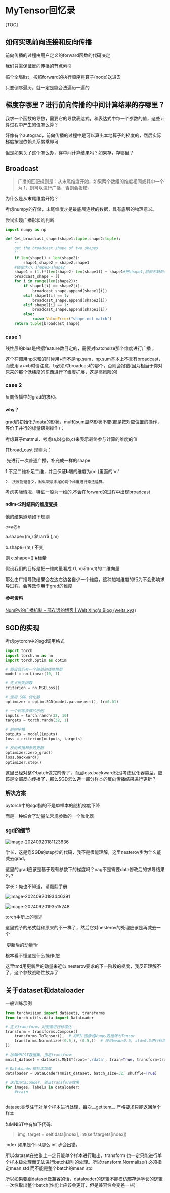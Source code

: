# MyTensor回忆录

[TOC]

## 如何实现前向连接和反向传播

前向传播的过程由用户定义的forward函数的代码决定

我们只需保证反向传播的节点索引

搞个全局list，按照forward的执行顺序将算子(node)送进去

只要倒序遍历，就一定是能合法遍历一遍的

## 梯度存哪里？进行前向传播的中间计算结果的存哪里？

我求一个函数的导数，需要它的导数表达式，和表达式中每一个参数的值，这些计算过程中产生的值怎么算？

好像有个autograd，前向传播的过程中是可以算出本地算子的梯度的，然后实际梯度按照依赖关系累乘即可

但是如果关了这个怎么办，存中间计算结果吗？如果存，存哪里？

## Broadcast

> 广播的匹配规则是：从末尾维度开始，如果两个数组的维度相同或其中一个为 1，则可以进行广播，否则会报错。

为什么是从末尾维度开始？

考虑numpy的存储，末尾维度才是最底层连续的数据，具有底层的物理意义。

尝试实现广播形状的判断

```python
import numpy as np

def Get_broadcast_shape(shape1:tuple,shape2:tuple):
    '''
    get the broadcast shape of two shapes
    '''
    if len(shape1) > len(shape2):
        shape1,shape2 = shape2,shape1
    #锁定大小，shape1<shape2
    shape1 = (1,)*(len(shape2)-len(shape1)) + shape1#把shape1,前面欠缺的维度补齐
    broadcast_shape = []
    for i in range(len(shape2)):
        if shape1[i] == shape2[i]:
            broadcast_shape.append(shape1[i])
        elif shape1[i] == 1:
            broadcast_shape.append(shape2[i])
        elif shape2[i] == 1:
            broadcast_shape.append(shape1[i])
        else:
            raise ValueError("shape not match")
    return tuple(broadcast_shape)
```



### case 1

线性层的bias是根据feature数目定的，需要对batchsize那个维度进行广播；

这个在调用np求和的时候用+而不是np.sum，np.sum基本上不具有broadcast，而使用 a+=b时请注意，b必须时broadcast的那个，否则会报错(因为相当于你对原来的那个低纬度的东西进行了维度扩展，这是高风险的)

### case 2

反向传播中的grad的求和。

#### why？

grad的初始化为data的形状，mul和sum显然形状不变(都是按对应位置的操作，等价于并行的标量级别操作)；

考虑算子matmul，考虑(a,b)@(b,c)来表示最终参与计算的维度的值

其broad_cast 规则为：

​	先进行一次普通广播，补充成一样的shape

​	1.不足二维补足二维，并且保证**b**端的维度为(m,)里面的'm'

	2. 按照物理含义，默认取最末尾的两个维度进行乘法运算。

考虑实际情况，特征一般为一维的,不会在forward的过程中出现broadcast

#### ndim<2时结果的维度变换

他的结果遵顼如下规则

c=a@b

a.shape=(m,)  $\rarr$ (,m)

b.shape=(m,) 不变

则 c.shape=()   #标量

假设我们的目标是把一维向量看成 (1,m)和(m,1)的二维向量

那么由广播导致结果会左边右边各自少一个维度，这种加减维度的行为不会影响求导过程，会等效作用于grad的维度

#### 参考资料

[NumPy的广播机制 - 邢存远的博客 | Welt Xing's Blog (welts.xyz)](https://welts.xyz/2022/04/26/broadcast/)

## SGD的实现

考虑pytorch中的sgd调用格式

```python
import torch
import torch.nn as nn
import torch.optim as optim

# 假设我们有一个简单的线性模型
model = nn.Linear(10, 1)

# 定义损失函数
criterion = nn.MSELoss()

# 使用 SGD 优化器
optimizer = optim.SGD(model.parameters(), lr=0.01)

# 一个训练步骤的示例
inputs = torch.randn(32, 10) 
targets = torch.randn(32, 1)  

# 前向传播
outputs = model(inputs)     
loss = criterion(outputs, targets)

# 反向传播和参数更新
optimizer.zero_grad()  
loss.backward()        
optimizer.step()      
```

这里已经对整个batch做完前传了，而且loss.backward也没考虑优化器类型，应该是全部反向传播了，那么SGD怎么选一部分样本的反向传播结果进行更新？

### 解决方案

pytorch中的sgd指的不是单样本的随机梯度下降

而是一种结合了动量法常规参数的一个优化器

### sgd的细节



![image-20240920181123636](https://typorasyt.oss-cn-nanjing.aliyuncs.com/202409201958782.png)

学长，这是您SGD的step步的代码，我不是很能理解，这里nesterov步为什么能减去grad。

这里的grad应该是基于现有参数下的梯度吗？nag不是需要data修改后的求导结果吗？

学长：俺也不知道，请翻翻手册





![image-20240920193446391](https://typorasyt.oss-cn-nanjing.aliyuncs.com/202409201958820.png)

![image-20240920193515248](https://typorasyt.oss-cn-nanjing.aliyuncs.com/202409201958704.png)

torch手册上的表述

这里式子的形式就和原来的不一样了，然后它对nesterov的处理应该是再减去一个

​	 更新后的动量*lr

根本看不懂这是什么操作(怒

这里tmd用更新后的动量来近似 nesterov要求的下一阶段的梯度，我反正理解不了，这个参数战略性放弃了

## 关于dataset和dataloader

一般训练示例

```python
from torchvision import datasets, transforms
from torch.utils.data import DataLoader

# 定义transform，对图像进行标准化
transform = transforms.Compose([
    transforms.ToTensor(),  # 将PIL图像或Numpy数组转为Tensor
    transforms.Normalize((0.5,), (0.5,))  # 使用mean=0.5, std=0.5进行标准化
])

# 加载MNIST数据集，指定transform
mnist_dataset = datasets.MNIST(root='./data', train=True, transform=transform, download=True)

# DataLoader按批次加载
dataloader = DataLoader(mnist_dataset, batch_size=32, shuffle=True)

# 迭代DataLoader，验证transform效果
for images, labels in dataloader:
    #train
    

```

dataset类专注于对单个样本进行处理，每次\_\_getitem\_\_ 严格要求只能返回单个样本

如MNIST中有如下代码:

>img, target = self.data[index], int(self.targets[index])

index 如果是个list那么 int 步会出错。

所以dataset在抽象上一定只能单个样本进行取出，transform 也一定只能进行单个样本级处理而无法进行batch级别的处理。所以transform.Normalize() 必须指定mean std 而不能是整个batch的mean std

所以如果要跟dataset做兼容的话，dataloader的逻辑不能模仿邢存远学长的逻辑一次性取出整个batch(性能上应该会更好，但是兼容性会变差一些)
